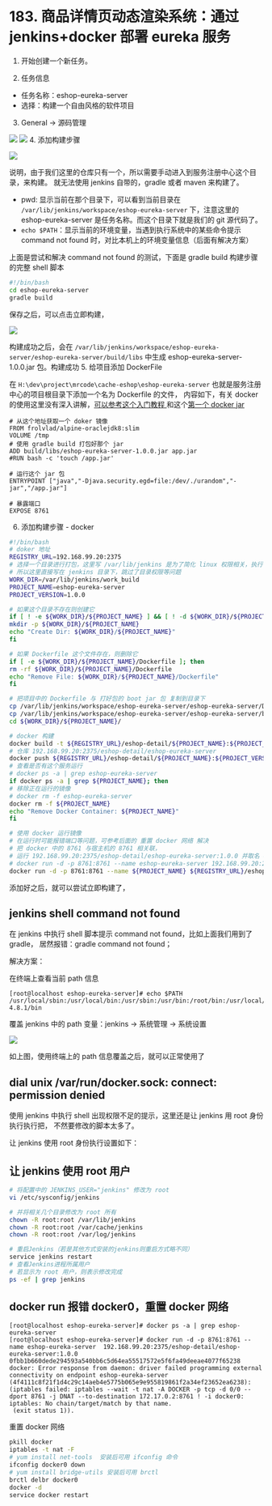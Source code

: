 # 183. 商品详情页动态渲染系统：通过 jenkins+docker 部署 eureka 服务
1. 开始创建一个新任务。

2. 任务信息

  - 任务名称：eshop-eureka-server
  - 选择：构建一个自由风格的软件项目
3. General -> 源码管理

  ![](./assets/markdown-img-paste-20190923221253134.png)
  ![](./assets/markdown-img-paste-20190923221446197.png)
4. 添加构建步骤

  ![](./assets/markdown-img-paste-20190923230045106.png)

  说明，由于我们这里的仓库只有一个，所以需要手动进入到服务注册中心这个目录，来构建。
  就无法使用 jenkins 自带的，gradle 或者 maven 来构建了。

  - pwd: 显示当前在那个目录下，可以看到当前目录在 `/var/lib/jenkins/workspace/eshop-eureka-server` 下，注意这里的 eshop-eureka-server 是任务名称。而这个目录下就是我们的 git 源代码了。
  - `echo $PATH`：显示当前的环境变量，当遇到执行系统中的某些命令提示 command not found 时，对比本机上的环境变量信息（后面有解决方案）

  上面是尝试和解决 command not found 的测试，下面是 gradle build 构建步骤的完整 shell 脚本

  ```bash
  #!/bin/bash
  cd eshop-eureka-server
  gradle build
  ```

  保存之后，可以点击立即构建，

  ![](./assets/markdown-img-paste-20190923231738574.png)

  构建成功之后，会在 `/var/lib/jenkins/workspace/eshop-eureka-server/eshop-eureka-server/build/libs` 中生成 eshop-eureka-server-1.0.0.jar 包。构建成功
5. 给项目添加 DockerFile

  在 `H:\dev\project\mrcode\cache-eshop\eshop-eureka-server` 也就是服务注册中心的项目根目录下添加一个名为 Dockerfile 的文件，
  内容如下，有关 docker 的使用这里没有深入讲解，[可以参考这个入门教程 ](https://github.com/zq99299/essay-note/blob/master/chapter/container/index.md) 和这个[第一个 docker jar](https://github.com/zq99299/essay-note/blob/master/chapter/imooc/spring_cloud/container_deployment/first.md)

  ```
  # 从这个地址获取一个 doker 镜像
  FROM frolvlad/alpine-oraclejdk8:slim
  VOLUME /tmp
  # 使用 gradle build 打包好那个 jar
  ADD build/libs/eshop-eureka-server-1.0.0.jar app.jar
  #RUN bash -c 'touch /app.jar'

  # 运行这个 jar 包
  ENTRYPOINT ["java","-Djava.security.egd=file:/dev/./urandom","-jar","/app.jar"]

  # 暴露端口
  EXPOSE 8761
  ```
6. 添加构建步骤 - docker

  ```bash
  #!/bin/bash
  # doker 地址
  REGISTRY_URL=192.168.99.20:2375
  # 选择一个目录进行打包，这里写 /var/lib/jenkins 是为了简化 linux 权限相关，执行命令是用 jenkins 用户执行的
  # 所以这里直接写在 jenkins 目录下，跳过了目录权限等问题
  WORK_DIR=/var/lib/jenkins/work_build
  PROJECT_NAME=eshop-eureka-server
  PROJECT_VERSION=1.0.0

  # 如果这个目录不存在则创建它
  if [ ! -e ${WORK_DIR}/${PROJECT_NAME} ] && [ ! -d ${WORK_DIR}/${PROJECT_NAME} ]; then
  mkdir -p ${WORK_DIR}/${PROJECT_NAME}
  echo "Create Dir: ${WORK_DIR}/${PROJECT_NAME}"
  fi

  # 如果 Dockerfile 这个文件存在，则删除它
  if [ -e ${WORK_DIR}/${PROJECT_NAME}/Dockerfile ]; then
  rm -rf ${WORK_DIR}/${PROJECT_NAME}/Dockerfile
  echo "Remove File: ${WORK_DIR}/${PROJECT_NAME}/Dockerfile"
  fi

  # 把项目中的 Dockerfile 与 打好包的 boot jar 包 复制到目录下
  cp /var/lib/jenkins/workspace/eshop-eureka-server/eshop-eureka-server/Dockerfile ${WORK_DIR}/${PROJECT_NAME}/
  cp /var/lib/jenkins/workspace/eshop-eureka-server/eshop-eureka-server/build/libs/*.jar ${WORK_DIR}/${PROJECT_NAME}/
  cd ${WORK_DIR}/${PROJECT_NAME}/

  # docker 构建
  docker build -t ${REGISTRY_URL}/eshop-detail/${PROJECT_NAME}:${PROJECT_VERSION} .
  # 仓库 192.168.99.20:2375/eshop-detail/eshop-eureka-server
  docker push ${REGISTRY_URL}/eshop-detail/${PROJECT_NAME}:${PROJECT_VERSION}
  # 查看是否有这个服务运行
  # docker ps -a | grep eshop-eureka-server
  if docker ps -a | grep ${PROJECT_NAME}; then
  # 移除正在运行的镜像
  # docker rm -f eshop-eureka-server
  docker rm -f ${PROJECT_NAME}
  echo "Remove Docker Container: ${PROJECT_NAME}"
  fi

  # 使用 docker 运行镜像
  # 在运行时可能报错端口等问题，可参考后面的 重置 docker 网络 解决
  # 把 docker 中的 8761 与宿主机的 8761 相关联，
  # 运行 192.168.99.20:2375/eshop-detail/eshop-eureka-server:1.0.0 并取名 eshop-eureka-server
  # docker run -d -p 8761:8761 --name eshop-eureka-server 192.168.99.20:2375/eshop-detail/eshop-eureka-server:1.0.0
  docker run -d -p 8761:8761 --name ${PROJECT_NAME} ${REGISTRY_URL}/eshop-detail/${PROJECT_NAME}:${PROJECT_VERSION}
  ```

添加好之后，就可以尝试立即构建了，

## jenkins shell command not found
在 jenkins 中执行 shell 脚本提示 command not found，比如上面我们用到了 gradle，
居然报错：gradle command not found；

解决方案：

在终端上查看当前 path 信息

```
[root@localhost eshop-eureka-server]# echo $PATH
/usr/local/sbin:/usr/local/bin:/usr/sbin:/usr/bin:/root/bin:/usr/local/gradle/gradle-4.8.1/bin
```

覆盖 jenkins 中的 path 变量：jenkins -> 系统管理 -> 系统设置

![](./assets/markdown-img-paste-20190923230940699.png)

如上图，使用终端上的 path 信息覆盖之后，就可以正常使用了

## dial unix /var/run/docker.sock: connect: permission denied

使用 jenkins 中执行 shell 出现权限不足的提示，这里还是让 jenkins 用 root 身份执行执行把，
不然要修改的脚本太多了。

让 jenkins 使用 root 身份执行设置如下：
## 让 jenkins 使用 root 用户
```bash
# 将配置中的 JENKINS_USER="jenkins" 修改为 root
vi /etc/sysconfig/jenkins

# 并将相关几个目录修改为 root 所有
chown -R root:root /var/lib/jenkins
chown -R root:root /var/cache/jenkins
chown -R root:root /var/log/jenkins

# 重启Jenkins（若是其他方式安装的jenkins则重启方式略不同）
service jenkins restart
# 查看Jenkins进程所属用户
# 若显示为 root 用户，则表示修改完成
ps -ef | grep jenkins

```

## docker run 报错 docker0，重置 docker 网络
```
[root@localhost eshop-eureka-server]# docker ps -a | grep eshop-eureka-server
[root@localhost eshop-eureka-server]# docker run -d -p 8761:8761 --name eshop-eureka-server  192.168.99.20:2375/eshop-detail/eshop-eureka-server:1.0.0
0fbb1b660dede294593a540bb6c5d64ea55517572e5f6fa49deeae4077f65238
docker: Error response from daemon: driver failed programming external connectivity on endpoint eshop-eureka-server (4f4111c8f21f1d4c29c14aeb4e5775b065e9e955819861f2a34ef23652ea6238):  (iptables failed: iptables --wait -t nat -A DOCKER -p tcp -d 0/0 --dport 8761 -j DNAT --to-destination 172.17.0.2:8761 ! -i docker0: iptables: No chain/target/match by that name.
 (exit status 1)).

```

重置 docker 网络

```bash
pkill docker
iptables -t nat -F
# yum install net-tools  安装后可用 ifconfig 命令
ifconfig docker0 down
# yum install bridge-utils 安装后可用 brctl
brctl delbr docker0
docker -d
service docker restart
```
